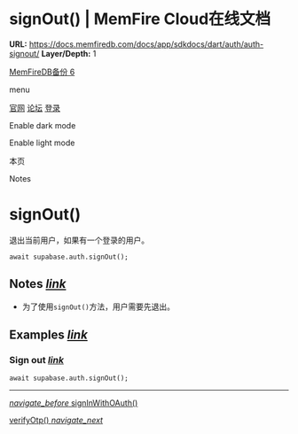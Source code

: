 # signOut() | MemFire Cloud在线文档

**URL:** https://docs.memfiredb.com/docs/app/sdkdocs/dart/auth/auth-signout/
**Layer/Depth:** 1

[MemFireDB备份 6](/)

menu

[官网](https://memfiredb.com/)
[论坛](https://community.memfiredb.com/)
[登录](https://cloud.memfiredb.com/auth/login)

Enable dark mode

Enable light mode

本页

Notes

# signOut()

退出当前用户，如果有一个登录的用户。

```
await supabase.auth.signOut();
```

## Notes [*link*](#notes)

* 为了使用`signOut()`方法，用户需要先退出。

## Examples [*link*](#examples)

### Sign out [*link*](#sign-out)

```
await supabase.auth.signOut();
```

---

[*navigate\_before* signInWithOAuth()](/docs/app/sdkdocs/dart/auth/auth-signinwithoauth/)

[verifyOtp() *navigate\_next*](/docs/app/sdkdocs/dart/auth/auth-verifyotp/)